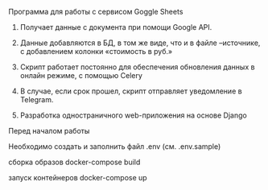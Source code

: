 Программа для работы с сервисом Goggle Sheets

1. Получает данные с документа при помощи Google API.
2. Данные добавляются в БД, в том же виде, что и в файле –источнике, с добавлением колонки «стоимость в руб.»
    
3. Скрипт работает постоянно для обеспечения обновления данных в онлайн режиме, с помощью Celery

4. В случае, если срок прошел, скрипт отправляет уведомление в Telegram.
    
5. Разработка одностраничного web-приложения на основе Django 

Перед началом работы

Необходимо создать и заполнить файл .env (см. .env.sample)

сборка образов
docker-compose build

запуск контейнеров
docker-compose up
